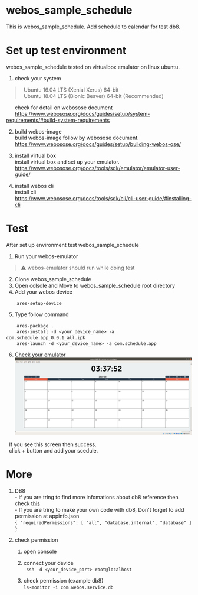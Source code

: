 # webos_sample_schedule
This is webos_sample_schedule. Add schedule to calendar for test db8.


# Set up test environment
webos_sample_schedule tested on virtualbox emulator on linux ubuntu. 

  1. check your system
  > &nbsp;&nbsp;Ubuntu 16.04 LTS (Xenial Xerus) 64-bit  
  > &nbsp;&nbsp;Ubuntu 18.04 LTS (Bionic Beaver) 64-bit (Recommended)  
  
  &nbsp;&nbsp;&nbsp;&nbsp;&nbsp;&nbsp;check for detail on webosose document  
  &nbsp;&nbsp;&nbsp;&nbsp;&nbsp;&nbsp;https://www.webosose.org/docs/guides/setup/system-requirements/#build-system-requirements
    
  2. build webos-image  
    build webos-image follow by webosose document.  
    https://www.webosose.org/docs/guides/setup/building-webos-ose/
    
  3. install virtual box  
    install virtual box and set up your emulator.  
    https://www.webosose.org/docs/tools/sdk/emulator/emulator-user-guide/
  
  4. install webos cli  
    install cli  
    https://www.webosose.org/docs/tools/sdk/cli/cli-user-guide/#installing-cli
    
# Test
After set up environment test webos_sample_schedule
  
  1. Run your webos-emulator
  > :warning:
  > webos-emulator should run while doing test
    
  2. Clone webos_sample_schedule
  3. Open colsole and Move to webos_sample_schedule root directory
  4. Add your webos device  
  ```
      ares-setup-device
  ```
  5. Type follow command  
  ```
      ares-package .
      ares-install -d <your_device_name> -a com.schedule.app_0.0.1_all.ipk
      ares-launch -d <your_device_name> -a com.schedule.app
  ```
  
  6. Check your emulator
  ![screen](/img/calander.png)  
  
   &nbsp;   If you see this screen then success.  
   &nbsp;   click + button and add your scedule.
  
# More

  1. DB8  
    - if you are tring to find more infomations about db8 reference then check [this](https://www.webosose.org/docs/reference/ls2-api/com-webos-service-db/)  
    - If you are tring to make your own code with db8, Don't forget to add permission at appinfo.json  
    ```
    {
      "requiredPermissions": [
        "all",
        "database.internal",
        "database"
      ]
    }
    ```  
   
 2. check permission
    1. open console
    
    2. connect your device  
      ``` ssh -d <your_device_port> root@localhost```
      
    3. check permission (example db8)  
      ```ls-monitor -i com.webos.service.db```
 
 
